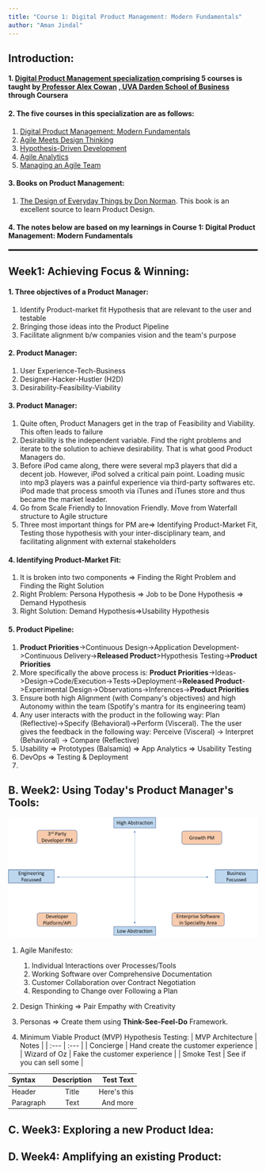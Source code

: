 ```yaml
---
title: "Course 1: Digital Product Management: Modern Fundamentals"
author: "Aman Jindal"
---
```


## Introduction:

#### 1. <a href='https://www.coursera.org/specializations/uva-darden-digital-product-management' target="_blank"> Digital Product Management specialization </a> comprising 5 courses is taught by<a href='https://www.alexandercowan.com/' target="_blank"> Professor Alex Cowan</a> <a href='https://www.darden.virginia.edu/' target="_blank">, UVA Darden School of Business</a> through Coursera

#### 2. The five courses in this specialization are as follows:
   1. <a href='https://www.coursera.org/learn/uva-darden-digital-product-management?specialization=uva-darden-digital-product-management' target="_blank"> Digital Product Management: Modern Fundamentals </a>
   2. <a href='https://www.coursera.org/learn/uva-darden-getting-started-agile?specialization=uva-darden-digital-product-management' target="_blank"> Agile Meets Design Thinking </a>
   3. <a href='https://www.coursera.org/learn/uva-darden-agile-testing?specialization=uva-darden-digital-product-management' target="_blank"> Hypothesis-Driven Development </a>
   4. <a href='https://www.coursera.org/learn/uva-darden-agile-analytics?specialization=uva-darden-digital-product-management' target="_blank"> Agile Analytics </a>
   5. <a href='https://www.coursera.org/learn/uva-darden-agile-team-management?specialization=uva-darden-digital-product-management' target="_blank"> Managing an Agile Team </a>

#### 3. Books on Product Management:

1. <a href='https://www.amazon.in/Design-Everyday-Things-Don-Norman/dp/0465050654' target="_blank">The Design of Everyday Things by Don Norman</a>. This book is an excellent source to learn Product Design. 


#### 4. The notes below are based on my learnings in Course 1: Digital Product Management: Modern Fundamentals

<hr style="border:.05px solid black">

## Week1: Achieving Focus & Winning:

#### 1. Three objectives of a Product Manager:
   1. Identify Product-market fit Hypothesis that are relevant to the user and testable
   2. Bringing those ideas into the Product Pipeline
   3. Facilitate alignment b/w companies vision and the team's purpose

#### 2. Product Manager:
   1. User Experience-Tech-Business
   2. Designer-Hacker-Hustler (H2D)
   3. Desirability-Feasibility-Viability

#### 3. Product Manager:
   1. Quite often, Product Managers get in the trap of Feasibility and Viability. This often leads to failure
   2. Desirability is the independent variable. Find the right problems and iterate to the solution to achieve desirability. That is what good Product Managers do.
   3. Before iPod came along, there were several mp3 players that did a decent job. However, iPod solved a critical pain point. Loading music into mp3 players was a painful experience via third-party softwares etc. iPod made that process smooth via iTunes and iTunes store and thus became the market leader.
   4. Go from Scale Friendly to Innovation Friendly. Move from Waterfall structure to Agile structure
   5. Three most important things for PM are=> Identifying Product-Market Fit, Testing those hypothesis with your inter-disciplinary team, and facilitating alignment with external stakeholders

#### 4. Identifying Product-Market Fit:
   1. It is broken into two components => Finding the Right Problem and Finding the Right Solution
   2. Right Problem: Persona Hypothesis => Job to be Done Hypothesis => Demand Hypothesis
   3. Right Solution: Demand Hypothesis=>Usability Hypothesis

#### 5. Product Pipeline:
   1. **Product Priorities**->Continuous Design->Application Development->Continuous Delivery->**Released Product**>Hypothesis Testing->**Product Priorities**
   2. More specifically the above process is: **Product Priorities**->Ideas->Design->Code/Execution->Tests->Deployment->**Released Product**->Experimental Design->Observations->Inferences->**Product Priorities**
   3. Ensure both high Alignment (with Company's objectives) and high Autonomy within the team  (Spotify's mantra for its engineering team)
   4. Any user interacts with the product in the following way: Plan (Reflective)->Specify (Behavioral)->Perform (Visceral). The the user gives the feedback in the following way: Perceive (Visceral) -> Interpret (Behavioral) -> Compare (Reflective) 
   5. Usability => Prototypes (Balsamiq) => App Analytics => Usability Testing
   6. DevOps => Testing & Deployment
   7. 


## B. Week2: Using Today's Product Manager's Tools:

<img src='.//Course1_Images/image1.jpg'/>

   1. Agile Manifesto:
      1. Individual Interactions over Processes/Tools
      2. Working Software over Comprehensive Documentation
      3. Customer Collaboration over Contract Negotiation
      4. Responding to Change over Following a Plan
   
   2. Design Thinking => Pair Empathy with Creativity
   3. Personas => Create them using **Think-See-Feel-Do** Framework.
   4. Minimum Viable Product (MVP) Hypothesis Testing:
      | MVP Architecture | Notes                               |
      | :---             | :---                                |
      | Concierge        | Hand create the customer experience |
      | Wizard of Oz     | Fake the customer experience        |
      | Smoke Test       | See if you can sell some            |


| Syntax      | Description | Test Text     |
| :---        |    :----:   |          ---: |
| Header      | Title       | Here's this   |
| Paragraph   | Text        | And more      |

## C. Week3: Exploring a new Product Idea:

## D. Week4: Amplifying an existing Product:

